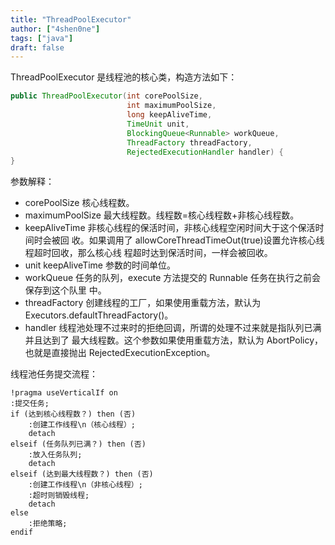 ```yaml
---
title: "ThreadPoolExecutor"
author: ["4shen0ne"]
tags: ["java"]
draft: false
---
```


ThreadPoolExecutor 是线程池的核心类，构造方法如下：

```java
public ThreadPoolExecutor(int corePoolSize,
                          int maximumPoolSize,
                          long keepAliveTime,
                          TimeUnit unit,
                          BlockingQueue<Runnable> workQueue,
                          ThreadFactory threadFactory,
                          RejectedExecutionHandler handler) {
}
```

参数解释：

-   corePoolSize 核心线程数。
-   maximumPoolSize 最大线程数。线程数=核心线程数+非核心线程数。
-   keepAliveTime 非核心线程的保活时间，非核心线程空闲时间大于这个保活时间时会被回
    收。如果调用了 allowCoreThreadTimeOut(true)设置允许核心线程超时回收，那么核心线
    程超时达到保活时间，一样会被回收。
-   unit keepAliveTime 参数的时间单位。
-   workQueue 任务的队列，execute 方法提交的 Runnable 任务在执行之前会保存到这个队里
    中。
-   threadFactory 创建线程的工厂，如果使用重载方法，默认为
    Executors.defaultThreadFactory()。
-   handler 线程池处理不过来时的拒绝回调，所谓的处理不过来就是指队列已满并且达到了
    最大线程数。这个参数如果使用重载方法，默认为 AbortPolicy，也就是直接抛出
    RejectedExecutionException。

线程池任务提交流程：

```plantuml
!pragma useVerticalIf on
:提交任务;
if (达到核心线程数？) then (否)
    :创建工作线程\n（核心线程）;
    detach
elseif (任务队列已满？) then (否)
    :放入任务队列;
    detach
elseif (达到最大线程数？) then (否)
    :创建工作线程\n（非核心线程）;
    :超时则销毁线程;
    detach
else
    :拒绝策略;
endif
```
